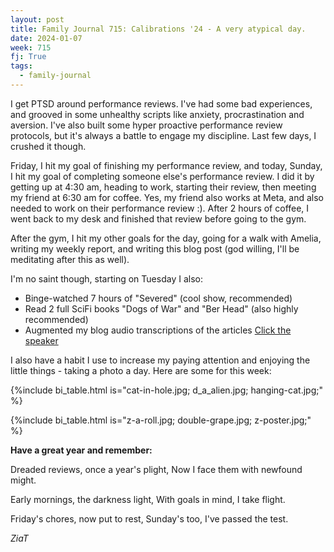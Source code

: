 ```yaml
---
layout: post
title: Family Journal 715: Calibrations '24 - A very atypical day.
date: 2024-01-07
week: 715
fj: True
tags:
  - family-journal
---
```


I get PTSD around performance reviews. I've had some bad experiences, and grooved in some unhealthy scripts like anxiety, procrastination and aversion. I've also built some hyper proactive performance review protocols, but it's always a battle to engage my discipline. Last few days, I crushed it though.

Friday, I hit my goal of finishing my performance review, and today, Sunday, I hit my goal of completing someone else's performance review. I did it by getting up at 4:30 am, heading to work, starting their review, then meeting my friend at 6:30 am for coffee. Yes, my friend also works at Meta, and also needed to work on their performance review :). After 2 hours of coffee, I went back to my desk and finished that review before going to the gym.

After the gym, I hit my other goals for the day, going for a walk with Amelia, writing my weekly report, and writing this blog post (god willing, I'll be meditating after this as well).

I'm no saint though, starting on Tuesday I also:

- Binge-watched 7 hours of "Severed" (cool show, recommended)
- Read 2 full SciFi books "Dogs of War" and "Ber Head" (also highly recommended)
- Augmented my blog audio transcriptions of the articles [Click the speaker](https://idvork.in/todo_enjoy)

I also have a habit I use to increase my paying attention and enjoying the little things - taking a photo a day. Here are some for this week:

{%include bi_table.html is="cat-in-hole.jpg; d_a_alien.jpg; hanging-cat.jpg;" %}

{%include bi_table.html is="z-a-roll.jpg; double-grape.jpg; z-poster.jpg;" %}

**Have a great year and remember:**

Dreaded reviews, once a year's plight,
Now I face them with newfound might.

Early mornings, the darkness light,
With goals in mind, I take flight.

Friday's chores, now put to rest,
Sunday's too, I've passed the test.

_ZiaT_
